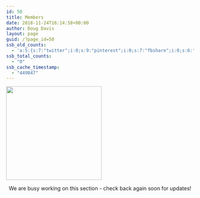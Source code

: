 ```yaml
---
id: 50
title: Members
date: 2018-11-24T16:14:58+00:00
author: Doug Davis
layout: page
guid: /?page_id=50
ssb_old_counts:
  - 'a:5:{s:7:"twitter";i:0;s:9:"pinterest";i:0;s:7:"fbshare";i:0;s:6:"reddit";i:0;s:6:"tumblr";N;}'
ssb_total_counts:
  - "0"
ssb_cache_timestamp:
  - "449847"
---
```

<img loading="lazy" width="256" height="251" src="https://cccbr.org.uk/wp-content/uploads/2016/05/icon.jpg" alt="" /> 

<p style="text-align: center;">
  We are busy working on this section - check back again soon for updates!
</p>
